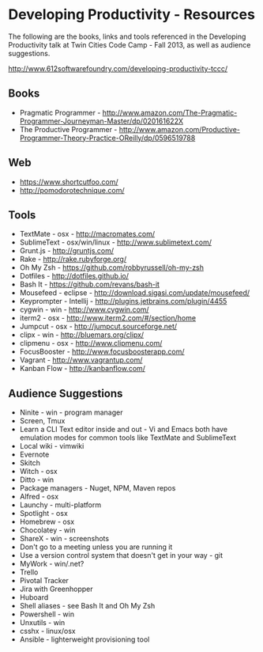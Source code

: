 Developing Productivity - Resources
=================

The following are the books, links and tools referenced in the Developing Productivity talk at Twin Cities Code Camp - Fall 2013, as well as audience suggestions.

http://www.612softwarefoundry.com/developing-productivity-tccc/

Books
------

- Pragmatic Programmer - http://www.amazon.com/The-Pragmatic-Programmer-Journeyman-Master/dp/020161622X 
- The Productive Programmer - http://www.amazon.com/Productive-Programmer-Theory-Practice-OReilly/dp/0596519788 

Web
------

- https://www.shortcutfoo.com/
- http://pomodorotechnique.com/

Tools
------

- TextMate - osx - http://macromates.com/ 
- SublimeText - osx/win/linux - http://www.sublimetext.com/ 
- Grunt.js - http://gruntjs.com/ 
- Rake - http://rake.rubyforge.org/ 
- Oh My Zsh - https://github.com/robbyrussell/oh-my-zsh
- Dotfiles - http://dotfiles.github.io/
- Bash It - https://github.com/revans/bash-it
- Mousefeed - eclipse - http://download.sigasi.com/update/mousefeed/
- Keyprompter - Intellij - http://plugins.jetbrains.com/plugin/4455 
- cygwin - win - http://www.cygwin.com/ 
- iterm2 - osx - http://www.iterm2.com/#/section/home 
- Jumpcut - osx - http://jumpcut.sourceforge.net/
- clipx - win - http://bluemars.org/clipx/ 
- clipmenu - osx - http://www.clipmenu.com/
- FocusBooster - http://www.focusboosterapp.com/
- Vagrant - http://www.vagrantup.com/ 
- Kanban Flow - http://kanbanflow.com/

Audience Suggestions
------

- Ninite - win - program manager
- Screen, Tmux
- Learn a CLI Text editor inside and out - Vi and Emacs both have emulation modes for common tools like TextMate and SublimeText
- Local wiki - vimwiki
- Evernote
- Skitch
- Witch - osx
- Ditto - win
- Package managers - Nuget, NPM, Maven repos
- Alfred - osx
- Launchy - multi-platform
- Spotlight - osx
- Homebrew - osx
- Chocolatey - win
- ShareX - win - screenshots
- Don't go to a meeting unless you are running it
- Use a version control system that doesn't get in your way - git
- MyWork - win/.net?
- Trello
- Pivotal Tracker
- Jira with Greenhopper
- Huboard
- Shell aliases - see Bash It and Oh My Zsh
- Powershell - win
- Unxutils - win
- csshx - linux/osx
- Ansible - lighterweight provisioning tool